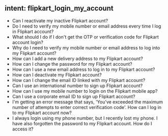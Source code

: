 ## intent: flipkart_login_my_account
 - Can I reactivate my inactive Flipkart account?
 - Do I need to verify my mobile number or email address every time I log in Flipkart account?
 - What should I do if I don't get the OTP or verification code for Flipkart account login?
 - Why do I need to verify my mobile number or email address to log into my Flipkart account?
 - How can I add a new delivery address to my Flipkart account?
 - How can I change the password for my Flipkart account?
 - How can I use a new email address to log in to my Flipkart account?
 - How can I deactivate my Flipkart account?
 - How can I change the email ID linked with my Flipkart account?
 - Can I use an international number to sign up Flipkart account?
 - How can I use my mobile number to login on the Flipkart mobile app?
 - Can I use a corporate email ID to sign up Flipkart account?
 - I'm getting an error message that says, 'You've exceeded the maximum number of attempts to enter correct verification code'. How can I log in to my Flipkart account now?
 - I always login using my phone number, but I recently lost my phone. I have also forgotten the password to my Flipkart account. How do I access it?